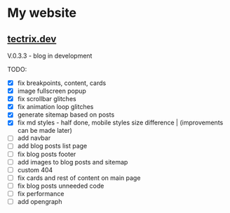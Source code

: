 # My website
## [tectrix.dev](https://tectrix.dev)

V.0.3.3 - blog in development

TODO:
- [x] fix breakpoints, content, cards
- [x] image fullscreen popup
- [x] fix scrollbar glitches
- [x] fix animation loop glitches
- [x] generate sitemap based on posts
- [x] fix md styles - half done, mobile styles size difference | (improvements can be made later)
- [ ] add navbar
- [ ] add blog posts list page
- [ ] fix blog posts footer
- [ ] add images to blog posts and sitemap
- [ ] custom 404
- [ ] fix cards and rest of content on main page
- [ ] fix blog posts unneeded code
- [ ] fix performance
- [ ] add opengraph
